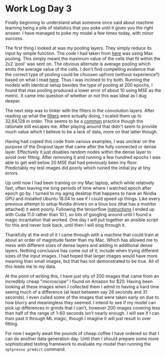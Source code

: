 # Work Log Day 3

Finally beginning to understand what someone once said about machine learning being a pile of statistics that you poke until it gives you the right answer. I have managed to poke my model a few times today, with minor success.

The first thing I looked at was my pooling layers. They simply reduce its input by simple function. The code I had taken from [here](https://blog.keras.io/building-powerful-image-classification-models-using-very-little-data.html) was using Max pooling. This simply meant the maximum value of the cells that fit within the 2x2 'pool' was sent on. The obvious alternate is average pooling which emits the average value of the cells. I don't find compelling evidence that the correct type of pooling could be choosen upfront (without experience?) based on what I read [here](https://machinelearningmastery.com/pooling-layers-for-convolutional-neural-networks/). Thus I was inclined to try both. Running the models with identical setup besides the type of pooling at 200 epochs, I found that max pooling produced a lower error of about 10 using MSE as the metric. It came into question of whether or not this was ideal as I dug deeper.

The next step was to tinker with the filters in the convolution layers. After reading up what the [filters](https://datascience.stackexchange.com/a/16466) were actually doing, I scaled them up to 32,64,128 in order. This seems to be a [common](https://github.com/udacity/self-driving-car/blob/master/steering-models/community-models/rambo/train.py#L15) practice though the rationale still escapes me. After playing around that didn't seem to provide much value which I believe to be a lack of data, more on that latter though.

Having had copied this code from various examples, I was unclear on the purpose of the Dropout layer that came after the fully connected or dense layer. Effectively it just disables random nodes within the dense layer to avoid over fitting. After removing it and running a few hundred epochs I was able to get well below 20 MSE that had previously been my floor. Predictably my test images did poorly which ruined the initial joy at tiny errors.

Up until now I had been training on my Mac laptop, which while relatively fast, often leaving me long periods of time where I watched epoch after epoch go by. I turned to my aging desktop that happens to have an Nvidia GPU and installed Ubuntu 18.04 to see if I could speed up things. Like every previous attempt to setup Nvidia drivers on a linux box (that has a monitor attached) it went poorly. Following the tensorflow [instructions](https://www.tensorflow.org/install/gpu) I ended up with Cuda 11.0 rather than 10.1, so lots of googling around until I found a magic incantation that worked. One day I will put together an ansible script for this and never look back, until then I will slog through it. 

Thankfully at the end of it I came through with a machine that could train at about an order of magnitude faster than my Mac. Which has allowed me to mess with different sizes of dense layers and adding in additional dense layers. Nothing conclusive has come out of it, include when trying different sizes of the input images. I had hoped that larger images would have more meaning than small images, but that has not demonstrated to be true. All of this leads me to my data.

At the point of writing this, I have just shy of 200 images that came from an incredibly cheap "microscope" I found on Amazon for $20. Having been looking at these images when I collected them I admit to having a hard time seeing much of a difference (at least between say 26 seconds and 31 seconds). I even culled some of the images that were taken early on due to how blurry and meaningless they seemed. I intend to see if my model can pick up differences in grinds that I can't, however 200 images covering less than half of the range of 1-60 seconds isn't nearly enough. I will see if I can train past it through ML magic, though I imagine it will just result in over fitting.

For now I eagerly await the pounds of cheap coffee I have ordered so that I can do another data generation day. Until then I should prepare some more sophisticated testing framework to evaluate my model than running the ``optpresso predict`` command.